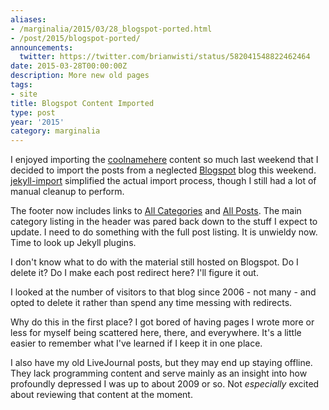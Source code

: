 ```yaml
---
aliases:
- /marginalia/2015/03/28_blogspot-ported.html
- /post/2015/blogspot-ported/
announcements:
  twitter: https://twitter.com/brianwisti/status/582041548822462464
date: 2015-03-28T00:00:00Z
description: More new old pages
tags:
- site
title: Blogspot Content Imported
type: post
year: '2015'
category: marginalia
---
```

[coolnamehere]: /categories/coolnamehere/
[Blogspot]: /categories/blogspot/
[jekyll-import]: http://import.jekyllrb.com/docs/blogger/
I enjoyed importing the [coolnamehere][] content so much last weekend that I decided to import the posts from
a neglected [Blogspot][] blog this weekend. [jekyll-import][] simplified the actual import process, though I
still had a lot of manual cleanup to perform.
<!--more-->

[All Categories]: /categories/
[All Posts]: /post/

The footer now includes links to [All Categories][] and [All Posts][]. The main
category listing in the header was pared back down to the stuff I expect to update. I need to do something
with the full post listing. It is unwieldy now. Time to look up Jekyll plugins.

I don't know what to do with the material still hosted on Blogspot. Do I delete it? Do I make each post
redirect here? I'll figure it out.

<aside markdown="1">
I looked at the number of visitors to that blog since 2006 - not many - and opted to delete it rather than
spend any time messing with redirects.
</aside>

Why do this in the first place? I got bored of having pages I wrote more or less for myself being
scattered here, there, and everywhere. It's a little easier to remember what I've learned if I keep it in one
place.

I also have my old LiveJournal posts, but they may end up staying offline. They lack programming content and
serve mainly as an insight into how profoundly depressed I was up to about 2009 or so. Not *especially*
excited about reviewing that content at the moment.
